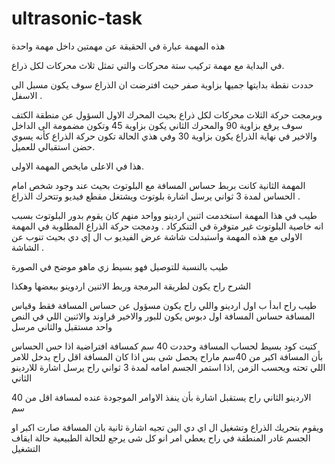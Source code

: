 # ultrasonic-task


هذه المهمة عبارة في الحقيقة عن مهمتين داخل مهمة واحدة 

في  البداية مع مهمة تركيب ستة محركات والتي تمثل ثلاث محركات لكل ذراع.

 حددت نقطة بدايتها جميها بزاوية صفر حيث افترضت ان الذراع سوف يكون مسبل الى الاسفل .

وبرمجت حركة الثلاث محركات لكل ذراع بحيث المحرك الاول السؤول عن منطقة الكتف سوف يرفع بزاوية 90 والمحرك الثاني يكون بزاوية 45 وتكون مضمومة الى الداخل والاخير في نهاية الذراع يكون بزاوية 30 وفي هذي الحالة تكون حركة الذراع كأنه يسوي حضن استقبالي للعميل.

هذا في الاعلى مايخص المهمة الاولى.
 
 المهمة الثانية كانت بربط حساس المسافة مع البلوتوث بحيث عند وجود شخص امام الحساس لمدة 3 ثواني يرسل اشارة بلوتوث ويشتغل مقطع فيديو وتتحرك الذراع .
 
 طيب في هذا المهمة استخدمت اثنين اردينو وواحد منهم كان يقوم بدور البلوتوث بسبب انه خاصية البلوتوث غير متوفرة في التنكركاد .
 ودمجت حركة الذراع المطلوبة في المهمة الاولى مع هذه المهمة واستبدلت  شاشة عرض الفيديو ب ال إي دي بحيث تنوب عن الشاشة .
 
 طيب بالنسبة للتوصيل  فهو بسيط زي ماهو موضح في الصورة  
 
 الشرح راح يكون لطريقة البرمجة وربط الاثنين اردوينو ببعضها وهكذا 
 
 طيب راح ابدأ ب اول اردينو واللي راح يكون مسؤول عن حساس المسافة فقط وقياس المسافة 
 حساس المسافة اول دبوس يكون للبور والاخير قراوند والاثنين اللي في النص واحد مستقبل والثاني مرسل 
 
 كتبت كود بسيط لحساب المسافة وحددت 40 سم كمسافة افتراضية 
 اذا حس الحساس بأن المسافة اكبر من 40سم ماراح يحصل شى 
 بس اذا كان المسافة اقل راح يدخل للامر اللي تحته ويحسب الزمن ,اذا استمر الجسم امامه لمدة 3 ثواني راح يرسل اشارة للاردينو الثاني 
 
 الاردينو الثاني راح يستقبل اشارة بأن ينفذ الاوامر الموجودة عنده لمسافة اقل من 
 40 سم 
 
 ويقوم بتحريك الذراع وتشغيل ال اي دي 
 الين تجيه اشارة ثانية بان المسافة صارت اكبر او الجسم غادر المنطقة في راح يعطي امر انو كل شى يرجع للحالة الطبيعية حالة ايقاف التشغيل 
 
 
